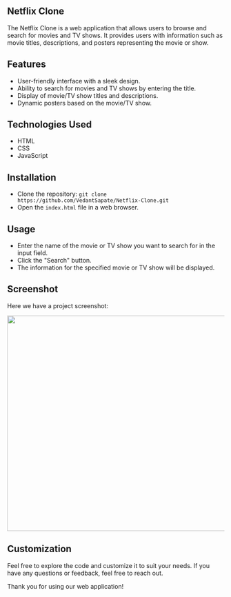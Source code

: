 ## Netflix Clone

The Netflix Clone is a web application that allows users to browse and search for movies and TV shows. It provides users with information such as movie titles, descriptions, and posters representing the movie or show.

## Features

- User-friendly interface with a sleek design.
- Ability to search for movies and TV shows by entering the title.
- Display of movie/TV show titles and descriptions.
- Dynamic posters based on the movie/TV show.

## Technologies Used

- HTML
- CSS
- JavaScript

## Installation

- Clone the repository: `git clone https://github.com/VedantSapate/Netflix-Clone.git`
- Open the `index.html` file in a web browser.

## Usage

- Enter the name of the movie or TV show you want to search for in the input field.
- Click the "Search" button.
- The information for the specified movie or TV show will be displayed.

## Screenshot

Here we have a project screenshot:

<p align="center">
<img src="https://github.com/VedantSapate/Netflix-Clone/assets/144541195/498d21e8-8783-4688-87dd-4cf017e1a0e3" width="900" height="500" />
</p>

## Customization

Feel free to explore the code and customize it to suit your needs. If you have any questions or feedback, feel free to reach out.



Thank you for using our web application!
